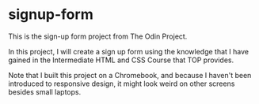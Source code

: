 # signup-form
This is the sign-up form project from The Odin Project.

In this project, I will create a sign up form using the 
knowledge that I have gained in the Intermediate HTML and CSS
Course that TOP provides.

Note that I built this project on a Chromebook, and because 
I haven't been introduced to responsive design, it might
look weird on other screens besides small laptops.
